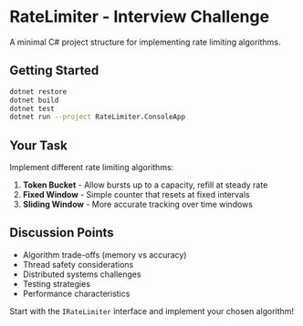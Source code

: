 # RateLimiter - Interview Challenge

A minimal C# project structure for implementing rate limiting algorithms.

## Getting Started

```bash
dotnet restore
dotnet build
dotnet test
dotnet run --project RateLimiter.ConsoleApp
```

## Your Task

Implement different rate limiting algorithms:

1. **Token Bucket** - Allow bursts up to a capacity, refill at steady rate
2. **Fixed Window** - Simple counter that resets at fixed intervals  
3. **Sliding Window** - More accurate tracking over time windows

## Discussion Points

- Algorithm trade-offs (memory vs accuracy)
- Thread safety considerations
- Distributed systems challenges
- Testing strategies
- Performance characteristics

Start with the `IRateLimiter` interface and implement your chosen algorithm! 